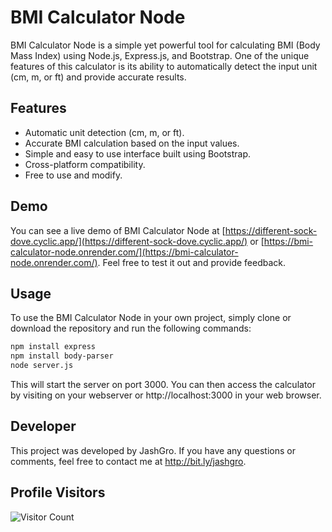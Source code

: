# BMI Calculator Node

BMI Calculator Node is a simple yet powerful tool for calculating BMI (Body Mass Index) using Node.js, Express.js, and Bootstrap. One of the unique features of this calculator is its ability to automatically detect the input unit (cm, m, or ft) and provide accurate results.

## Features

- Automatic unit detection (cm, m, or ft).
- Accurate BMI calculation based on the input values.
- Simple and easy to use interface built using Bootstrap.
- Cross-platform compatibility.
- Free to use and modify.

## Demo

You can see a live demo of BMI Calculator Node at [https://different-sock-dove.cyclic.app/](https://different-sock-dove.cyclic.app/) or [https://bmi-calculator-node.onrender.com/](https://bmi-calculator-node.onrender.com/). Feel free to test it out and provide feedback.

## Usage

To use the BMI Calculator Node in your own project, simply clone or download the repository and run the following commands:

```bash
npm install express
npm install body-parser
node server.js
```
This will start the server on port 3000. You can then access the calculator by visiting on your webserver or http://localhost:3000 in your web browser.

## Developer

This project was developed by JashGro. If you have any questions or comments, feel free to contact me at http://bit.ly/jashgro.

## Profile Visitors

![Visitor Count](https://profile-counter.glitch.me/BlackHatDevX/count.svg)

